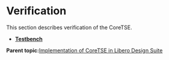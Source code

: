 # Verification

This section describes verification of the CoreTSE.

-   **[Testbench](GUID-60753284-63AE-46E3-9861-674EFBA7F096.md)**  


**Parent topic:**[Implementation of CoreTSE in Libero Design Suite](GUID-74C82F72-9954-45C8-8938-1075A92B0DB1.md)

